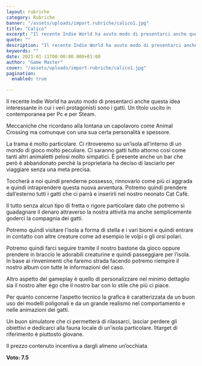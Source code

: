 ```yaml
---
layout: rubriche
category: Rubriche
banner: "/assets/uploads/import.rubriche/calico1.jpg"
title: "Calico"
excerpt: "Il recente Indie World ha avuto modo di presentarci anche questa idea interessante in cui i veri protagonisti sono i gatti. Un titolo uscito in contemporanea per Pc e per Steam. Meccaniche che ricordano alla lontana un capolavoro come Animal Crossing ma comunque con una sua certa personalità e spessore. La trama è molto particolare. [&hellip"
quote: ""
description: "Il recente Indie World ha avuto modo di presentarci anche questa idea interessante in cui i veri protagonisti sono i gatti. Un titolo uscito in contemporanea per Pc e per Steam. Meccaniche che ricordano alla lontana un capolavoro come Animal Crossing ma comunque con una sua certa personalità e spessore. La trama è molto particolare. [&hellip"
keywords: ""
date: 2021-01-11T00:00:00.000+01:00
author: "Game Master"
cover: "/assets/uploads/import.rubriche/calico1.jpg"
pagination:
  enabled: true

---
```


Il recente Indie World ha avuto modo di presentarci anche questa idea interessante in cui i veri protagonisti sono i gatti. Un titolo uscito in contemporanea per Pc e per Steam.

Meccaniche che ricordano alla lontana un capolavoro come Animal Crossing ma comunque con una sua certa personalità e spessore.

La trama è molto particolare. Ci ritroveremo su un’isola all’interno di un mondo di gioco molto peculiare. Ci saranno gatti tutto attorno così come tanti altri animaletti pelosi molto simpatici. È presente anche un bar che però è abbandonato perché la proprietaria ha deciso di lasciarlo per viaggiare senza una meta precisa.

Toccherà a noi quindi prenderne possesso, rinnovarlo come più ci aggrada e quindi intraprendere questa nuova avventura. Potremo quindi prendere dall’esterno tutti i gatti che ci parrà e inserirli nel nostro neonato Cat Cafè.

Il tutto senza alcun tipo di fretta o rigore particolare dato che potremo sì guadagnare il denaro attraverso la nostra attività ma anche semplicemente goderci la compagnia dei gatti.

Potremo quindi visitare l’isola a forma di stella e i vari biomi e quindi entrare in contatto con altre creature come ad esempio le volpi o gli orsi polari.

Potremo quindi farci seguire tramite il nostro bastone da gioco oppure prendere in braccio le adorabili creaturine e quindi passeggiare per l’isola. In base ai rinvenimenti che faremo strada facendo potremo riempire il nostro album con tutte le informazioni del caso.

Altro aspetto del gameplay è quello di personalizzare nel minimo dettaglio sia il nostro alter ego che il nostro bar con lo stile che più ci piace.

Per quanto concerne l’aspetto tecnico la grafica è caratterizzata da un buon uso dei modelli poligonali e da un grande realismo nel comportamento e nelle animazioni dei gatti.

Un buon simulatore che ci permetterà di rilassarci, lasciar perdere gli obiettivi e dedicarci alla fauna locale di un’isola particolare. Iltarget di riferimento è piuttosto giovane.

Il prezzo contenuto incentiva a dargli almeno un’occhiata.

**Voto: 7.5**